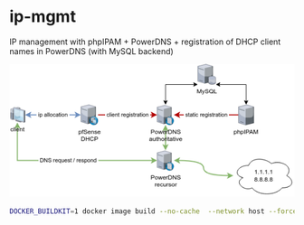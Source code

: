 # ip-mgmt

IP management with phpIPAM + PowerDNS + registration of DHCP client names in PowerDNS (with MySQL backend)

![flow](/ip_mgmt.drawio.png#gh-light-mode-only)

```bash
DOCKER_BUILDKIT=1 docker image build --no-cache  --network host --force-rm -t $(basename $(pwd) | tr '[:upper:]' '[:lower:]') -f Dockerfile .
```
